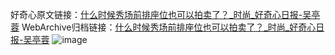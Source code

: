 好奇心原文链接：[什么时候秀场前排座位也可以拍卖了？_时尚_好奇心日报-吴亭蓉](https://www.qdaily.com/articles/1578.html)
WebArchive归档链接：[什么时候秀场前排座位也可以拍卖了？_时尚_好奇心日报-吴亭蓉](http://web.archive.org/web/20190623145949/https://www.qdaily.com/articles/1578.html)
![image](http://ww3.sinaimg.cn/large/007d5XDply1g3v4ekc2rvj30u02lob29)